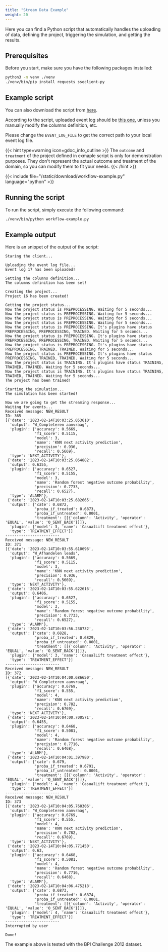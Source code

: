 ```yaml
---
title: "Stream Data Example"
weight: 20
---
```


Here you can find a Python script that automatically handles the uploading of data, defining the project, triggering the simulation, and getting the results.

## Prerequisites

Before you start, make sure you have the following packages installed:

```bash
python3 -m venv ./venv
./venv/bin/pip install requests sseclient-py
```

## Example script

You can also download the script from [here](/download/workflow-example.py).

According to the script, uploaded event log should be [this one](/download/bpic2012-CSV.zip), unless you manually modify the columns definition, etc.

Please change the `EVENT_LOG_FILE` to get the correct path to your local event log file.

{{< hint type=warning icon=gdoc_info_outline >}}
The `outcome` and `treatment` of the project defined in exmaple script is only for demonstration purposes. They don't represent the actual outcome and treatment of the domain, so you can modify them to fit your needs.
{{< /hint >}}

{{< include file="/static/download/workflow-example.py" language="python" >}}

## Running the script

To run the script, simply execute the following command:

```bash
./venv/bin/python workflow-example.py
```

## Example output

Here is an snippet of the output of the script:

```
Staring the client...

Uploading the event log file...
Event log 17 has been uploaded!

Setting the columns definition...
The columns definition has been set!

Creating the project...
Project 16 has been created!

Getting the project status...
Now the project status is PREPROCESSING. Waiting for 5 seconds...
Now the project status is PREPROCESSING. Waiting for 5 seconds...
Now the project status is PREPROCESSING. Waiting for 5 seconds...
Now the project status is PREPROCESSING. Waiting for 5 seconds...
Now the project status is PREPROCESSING. It's plugins have status PREPROCESSING, PREPROCESSING, TRAINED. Waiting for 5 seconds...
Now the project status is PREPROCESSING. It's plugins have status PREPROCESSING, PREPROCESSING, TRAINED. Waiting for 5 seconds...
Now the project status is PREPROCESSING. It's plugins have status PREPROCESSING, TRAINED, TRAINED. Waiting for 5 seconds...
Now the project status is PREPROCESSING. It's plugins have status PREPROCESSING, TRAINED, TRAINED. Waiting for 5 seconds...
Now the project status is TRAINING. It's plugins have status TRAINING, TRAINED, TRAINED. Waiting for 5 seconds...
Now the project status is TRAINING. It's plugins have status TRAINING, TRAINED, TRAINED. Waiting for 5 seconds...
The project has been trained!

Starting the simulation...
The simulation has been started!

Now we are going to get the streaming response...
Waiting for events...
Received message: NEW_RESULT
ID: 365
[{'date': '2023-02-14T10:03:25.053610',
  'output': 'W_Completeren aanvraag',
  'plugin': {'accuracy': 0.5669,
             'f1_score': 0.5115,
             'model': 3,
             'name': 'KNN next activity prediction',
             'precision': 0.936,
             'recall': 0.5669},
  'type': 'NEXT_ACTIVITY'},
 {'date': '2023-02-14T10:03:25.064882',
  'output': 0.6355,
  'plugin': {'accuracy': 0.6527,
             'f1_score': 0.5155,
             'model': 3,
             'name': 'Random forest negative outcome probability',
             'precision': 0.7733,
             'recall': 0.6527},
  'type': 'ALARM'},
 {'date': '2023-02-14T10:03:25.682665',
  'output': {'cate': 0.6872,
             'proba_if_treated': 0.6873,
             'proba_if_untreated': 0.0001,
             'treatment': [[{'column': 'Activity', 'operator': 'EQUAL', 'value': 'O_SENT_BACK'}]]},
  'plugin': {'model': 3, 'name': 'CasualLift treatment effect'},
  'type': 'TREATMENT_EFFECT'}]
------------------------
Received message: NEW_RESULT
ID: 371
[{'date': '2023-02-14T10:03:55.610696',
  'output': 'W_Afhandelen leads',
  'plugin': {'accuracy': 0.5669,
             'f1_score': 0.5115,
             'model': 3,
             'name': 'KNN next activity prediction',
             'precision': 0.936,
             'recall': 0.5669},
  'type': 'NEXT_ACTIVITY'},
 {'date': '2023-02-14T10:03:55.622616',
  'output': 0.6406,
  'plugin': {'accuracy': 0.6527,
             'f1_score': 0.5155,
             'model': 3,
             'name': 'Random forest negative outcome probability',
             'precision': 0.7733,
             'recall': 0.6527},
  'type': 'ALARM'},
 {'date': '2023-02-14T10:03:56.230732',
  'output': {'cate': 0.6828,
             'proba_if_treated': 0.6829,
             'proba_if_untreated': 0.0001,
             'treatment': [[{'column': 'Activity', 'operator': 'EQUAL', 'value': 'O_SENT_BACK'}]]},
  'plugin': {'model': 3, 'name': 'CasualLift treatment effect'},
  'type': 'TREATMENT_EFFECT'}]
------------------------
Received message: NEW_RESULT
ID: 372
[{'date': '2023-02-14T10:04:00.686650',
  'output': 'W_Completeren aanvraag',
  'plugin': {'accuracy': 0.6769,
             'f1_score': 0.555,
             'model': 4,
             'name': 'KNN next activity prediction',
             'precision': 0.782,
             'recall': 0.6769},
  'type': 'NEXT_ACTIVITY'},
 {'date': '2023-02-14T10:04:00.700571',
  'output': 0.6455,
  'plugin': {'accuracy': 0.6468,
             'f1_score': 0.5081,
             'model': 4,
             'name': 'Random forest negative outcome probability',
             'precision': 0.7716,
             'recall': 0.6468},
  'type': 'ALARM'},
 {'date': '2023-02-14T10:04:01.397980',
  'output': {'cate': 0.679,
             'proba_if_treated': 0.6791,
             'proba_if_untreated': 0.0001,
             'treatment': [[{'column': 'Activity', 'operator': 'EQUAL', 'value': 'O_SENT_BACK'}]]},
  'plugin': {'model': 4, 'name': 'CasualLift treatment effect'},
  'type': 'TREATMENT_EFFECT'}]
------------------------
Received message: NEW_RESULT
ID: 373
[{'date': '2023-02-14T10:04:05.760306',
  'output': 'W_Completeren aanvraag',
  'plugin': {'accuracy': 0.6769,
             'f1_score': 0.555,
             'model': 4,
             'name': 'KNN next activity prediction',
             'precision': 0.782,
             'recall': 0.6769},
  'type': 'NEXT_ACTIVITY'},
 {'date': '2023-02-14T10:04:05.771450',
  'output': 0.63,
  'plugin': {'accuracy': 0.6468,
             'f1_score': 0.5081,
             'model': 4,
             'name': 'Random forest negative outcome probability',
             'precision': 0.7716,
             'recall': 0.6468},
  'type': 'ALARM'},
 {'date': '2023-02-14T10:04:06.475218',
  'output': {'cate': 0.6873,
             'proba_if_treated': 0.6874,
             'proba_if_untreated': 0.0001,
             'treatment': [[{'column': 'Activity', 'operator': 'EQUAL', 'value': 'O_SENT_BACK'}]]},
  'plugin': {'model': 4, 'name': 'CasualLift treatment effect'},
  'type': 'TREATMENT_EFFECT'}]
------------------------
Interrupted by user

Done!
```

The example above is tested with the BPI Challenge 2012 dataset.
